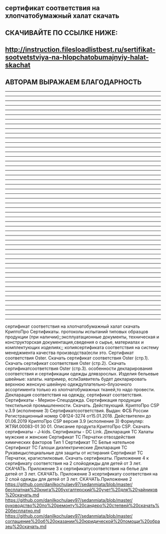 сертификат соответствия на хлопчатобумажный халат скачать
--------------------------------------------------
СКАЧИВАЙТЕ ПО ССЫЛКЕ НИЖЕ:
--------------------------------------------------
http://instruction.filesloadlistbest.ru/sertifikat-sootvetstviya-na-hlopchatobumajnyiy-halat-skachat
--------------------------------------------------
АВТОРАМ ВЫРАЖАЕМ БЛАГОДАРНОСТЬ
--------------------------------------------------
--------------------------------------------------
--------------------------------------------------
--------------------------------------------------
--------------------------------------------------
--------------------------------------------------
--------------------------------------------------
--------------------------------------------------
--------------------------------------------------
--------------------------------------------------
--------------------------------------------------
--------------------------------------------------
--------------------------------------------------
--------------------------------------------------
--------------------------------------------------
--------------------------------------------------
--------------------------------------------------
--------------------------------------------------
--------------------------------------------------
--------------------------------------------------
--------------------------------------------------
--------------------------------------------------
--------------------------------------------------
--------------------------------------------------
--------------------------------------------------
--------------------------------------------------
--------------------------------------------------
--------------------------------------------------
--------------------------------------------------
--------------------------------------------------
--------------------------------------------------
--------------------------------------------------
--------------------------------------------------
--------------------------------------------------
--------------------------------------------------
--------------------------------------------------
--------------------------------------------------
--------------------------------------------------
--------------------------------------------------
--------------------------------------------------
--------------------------------------------------
--------------------------------------------------
--------------------------------------------------
--------------------------------------------------
--------------------------------------------------
--------------------------------------------------
--------------------------------------------------
--------------------------------------------------
--------------------------------------------------
--------------------------------------------------
--------------------------------------------------
сертификат соответствия на хлопчатобумажный халат скачать КриптоПро  Сертификаты. протоколы испытаний типовых образцов продукции (при наличии);;эксплуатационные документы, техническая и конструкторская документация,сведения о сырье, материалах и комплектующих изделиях;; копиясертификата соответствия на систему менеджмента качества производства(если это. Сертификат соответствия Oster. Скачать сертификат соответствия Oster (стр.1). Скачать сертификат соответствия Oster (стр.2). Скачать сертификатсоответствия Oster (стр.3). особенности декларирования соответствия и сертификации одежды длявзрослых.  Изделия бельевые швейные: халаты.  например, еслиЗаявитель будет декларировать верхнюю женскую швейную одеждуплательно-блузочного ассортимента только из хлопчатобумажных тканей,то надо провести. Декларация соответствия на одежду, сертификат соответствия. Сертификаты - Мерион-Спецодежда. Сертификация продукции текстильной промышленности. Скачать. Действующий. КриптоПро CSP v.3.9 (исполнение 3) Сертификатсоответствия. Выдан: ФСБ России Регистрационный номер СФ124-3274 от15.01.2018. Действителен до 01.06.2019 КриптоПро CSP версия 3.9 (исполнение 3) Формуляр: ЖТЯИ.00083-01 30 01. Описание продукта:КриптоПро CSP. Скачать сертификаты - J-kids. Сертификаты - DC Link. Декларация ТС Халаты мужские и женские  Сертификат ТС Перчатки отвоздействия химических факторов Тип 1  Сертификат ТС Белье нательное Сертификат ТС Галоши диэлектрические  Декларация ТС Рукавицыспециальные для защиты от истирания  Сертификат ТС Перчатки, крагиспилковые. Скачать сертификаты. Приложение 4 к сертификату соответствия на 2 слойодежды для детей от 3 лет. СКАЧАТЬ. Приложение 3 к сертификатусоответствия на белье для детей от 3 лет. СКАЧАТЬ. Приложение 3 ксертификату соответствия на 2 слой одежды для детей от 3 лет. СКАЧАТЬ.Приложение 2
https://github.com/danilkochulaev97/sedanmiata/blob/master/бесплатная%20книга%20бухгалтерский%20учет%20для%20чайников%20скачать.md
https://github.com/danilkochulaev97/sedanmiata/blob/master/руководство%20по%20ремонту%20сандеро%20степвей%20скачать%20бесплатно.md
https://github.com/danilkochulaev97/sedanmiata/blob/master/соглашение%20об%20оказании%20юридической%20помощи%20образец%20скачать.md